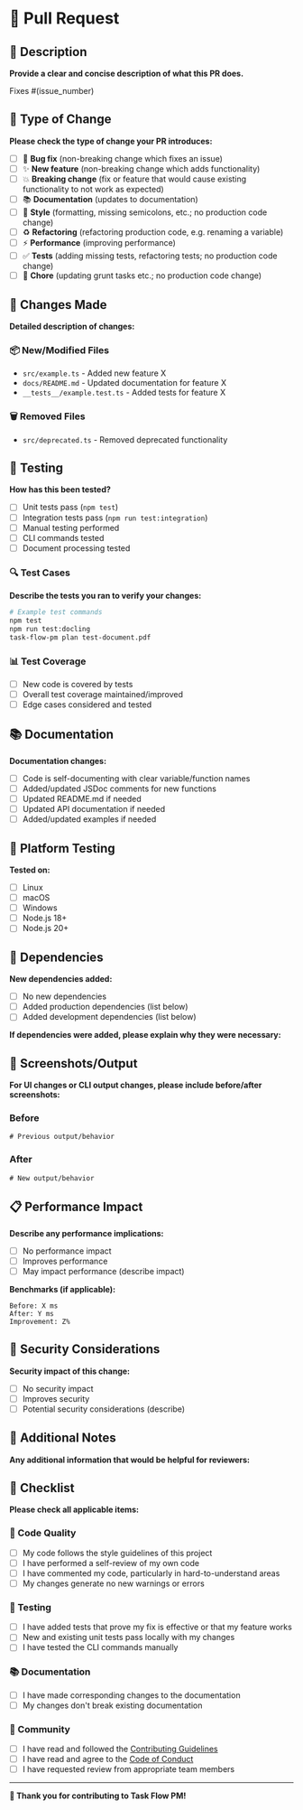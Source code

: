 # 🚀 Pull Request

## 📝 Description

**Provide a clear and concise description of what this PR does.**

Fixes #(issue_number) <!-- Link to the issue this PR addresses -->

## 🎯 Type of Change

**Please check the type of change your PR introduces:**

- [ ] 🐛 **Bug fix** (non-breaking change which fixes an issue)
- [ ] ✨ **New feature** (non-breaking change which adds functionality)
- [ ] 💥 **Breaking change** (fix or feature that would cause existing functionality to not work as expected)
- [ ] 📚 **Documentation** (updates to documentation)
- [ ] 🎨 **Style** (formatting, missing semicolons, etc.; no production code change)
- [ ] ♻️ **Refactoring** (refactoring production code, e.g. renaming a variable)
- [ ] ⚡ **Performance** (improving performance)
- [ ] ✅ **Tests** (adding missing tests, refactoring tests; no production code change)
- [ ] 🔧 **Chore** (updating grunt tasks etc.; no production code change)

## 🔄 Changes Made

**Detailed description of changes:**

### 📦 New/Modified Files
- `src/example.ts` - Added new feature X
- `docs/README.md` - Updated documentation for feature X
- `__tests__/example.test.ts` - Added tests for feature X

### 🗑️ Removed Files
- `src/deprecated.ts` - Removed deprecated functionality

## 🧪 Testing

**How has this been tested?**

- [ ] Unit tests pass (`npm test`)
- [ ] Integration tests pass (`npm run test:integration`)
- [ ] Manual testing performed
- [ ] CLI commands tested
- [ ] Document processing tested

### 🔍 Test Cases
**Describe the tests you ran to verify your changes:**

```bash
# Example test commands
npm test
npm run test:docling
task-flow-pm plan test-document.pdf
```

### 📊 Test Coverage
- [ ] New code is covered by tests
- [ ] Overall test coverage maintained/improved
- [ ] Edge cases considered and tested

## 📚 Documentation

**Documentation changes:**

- [ ] Code is self-documenting with clear variable/function names
- [ ] Added/updated JSDoc comments for new functions
- [ ] Updated README.md if needed
- [ ] Updated API documentation if needed
- [ ] Added/updated examples if needed

## 📱 Platform Testing

**Tested on:**

- [ ] Linux
- [ ] macOS  
- [ ] Windows
- [ ] Node.js 18+
- [ ] Node.js 20+

## 🔗 Dependencies

**New dependencies added:**

- [ ] No new dependencies
- [ ] Added production dependencies (list below)
- [ ] Added development dependencies (list below)

**If dependencies were added, please explain why they were necessary:**

## 📸 Screenshots/Output

**For UI changes or CLI output changes, please include before/after screenshots:**

### Before
```
# Previous output/behavior
```

### After  
```
# New output/behavior
```

## 📋 Performance Impact

**Describe any performance implications:**

- [ ] No performance impact
- [ ] Improves performance
- [ ] May impact performance (describe impact)

**Benchmarks (if applicable):**
```
Before: X ms
After: Y ms
Improvement: Z%
```

## 🔐 Security Considerations

**Security impact of this change:**

- [ ] No security impact
- [ ] Improves security
- [ ] Potential security considerations (describe)

## 💭 Additional Notes

**Any additional information that would be helpful for reviewers:**

## 📝 Checklist

**Please check all applicable items:**

### 🔧 Code Quality
- [ ] My code follows the style guidelines of this project
- [ ] I have performed a self-review of my own code
- [ ] I have commented my code, particularly in hard-to-understand areas
- [ ] My changes generate no new warnings or errors

### 🧪 Testing
- [ ] I have added tests that prove my fix is effective or that my feature works
- [ ] New and existing unit tests pass locally with my changes
- [ ] I have tested the CLI commands manually

### 📚 Documentation
- [ ] I have made corresponding changes to the documentation
- [ ] My changes don't break existing documentation

### 🤝 Community
- [ ] I have read and followed the [Contributing Guidelines](./CONTRIBUTING.md)
- [ ] I have read and agree to the [Code of Conduct](./CODE_OF_CONDUCT.md)
- [ ] I have requested review from appropriate team members

---

**🙏 Thank you for contributing to Task Flow PM!** 